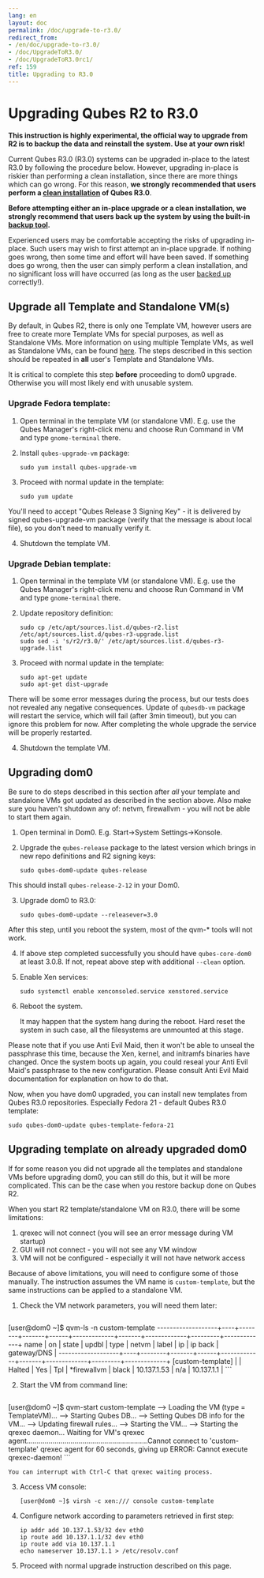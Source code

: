 ```yaml
---
lang: en
layout: doc
permalink: /doc/upgrade-to-r3.0/
redirect_from:
- /en/doc/upgrade-to-r3.0/
- /doc/UpgradeToR3.0/
- /doc/UpgradeToR3.0rc1/
ref: 159
title: Upgrading to R3.0
---
```


# Upgrading Qubes R2 to R3.0

**This instruction is highly experimental, the official way to upgrade from R2 is to backup the data and reinstall the system. Use at your own risk!**

Current Qubes R3.0 (R3.0) systems can be upgraded in-place to the latest R3.0 by following the procedure below. However, upgrading in-place is riskier than performing a clean installation, since there are more things which can go wrong. For this reason, **we strongly recommended that users perform a [clean installation](/doc/installation-guide/) of Qubes R3.0**.

**Before attempting either an in-place upgrade or a clean installation, we strongly recommend that users back up the system by using the built-in [backup tool](/doc/backup-restore/).**

Experienced users may be comfortable accepting the risks of upgrading in-place. Such users may wish to first attempt an in-place upgrade. If nothing goes wrong, then some time and effort will have been saved. If something does go wrong, then the user can simply perform a clean installation, and no significant loss will have occurred (as long as the user [backed up](/doc/backup-restore/) correctly!).

## Upgrade all Template and Standalone VM(s)

By default, in Qubes R2, there is only one Template VM, however users are free to create more Template VMs for special purposes, as well as Standalone VMs. More information on using multiple Template VMs, as well as Standalone VMs, can be found [here](/doc/software-update-vm/). The steps described in this section should be repeated in **all** user's Template and Standalone VMs.

It is critical to complete this step **before** proceeding to dom0 upgrade. Otherwise you will most likely end with unusable system.

### Upgrade Fedora template:

1. Open terminal in the template VM (or standalone VM). E.g. use the Qubes Manager's right-click menu and choose Run Command in VM and type `gnome-terminal` there.
2. Install `qubes-upgrade-vm` package:

    ```
    sudo yum install qubes-upgrade-vm
    ```

3. Proceed with normal update in the template:

    ```
    sudo yum update
    ```

You'll need to accept "Qubes Release 3 Signing Key" - it is delivered by signed qubes-upgrade-vm package (verify that the message is about local file), so you don't need to manually verify it.

4. Shutdown the template VM.

### Upgrade Debian template:

1. Open terminal in the template VM (or standalone VM). E.g. use the Qubes Manager's right-click menu and choose Run Command in VM and type `gnome-terminal` there.
2. Update repository definition:

    ```
    sudo cp /etc/apt/sources.list.d/qubes-r2.list
    /etc/apt/sources.list.d/qubes-r3-upgrade.list
    sudo sed -i 's/r2/r3.0/' /etc/apt/sources.list.d/qubes-r3-upgrade.list
    ```

3. Proceed with normal update in the template:

    ```
    sudo apt-get update
    sudo apt-get dist-upgrade
    ```

There will be some error messages during the process, but our tests does
not revealed any negative consequences.
Update of `qubesdb-vm` package will restart the service, which will fail
(after 3min timeout), but you can ignore this problem for now. After
completing the whole upgrade the service will be properly restarted.

4. Shutdown the template VM.

## Upgrading dom0

Be sure to do steps described in this section after *all* your template and standalone VMs got updated as described in the section above. Also make sure you haven't shutdown any of: netvm, firewallvm - you will not be able to start them again.

1. Open terminal in Dom0. E.g. Start-\>System Settings-\>Konsole.
2. Upgrade the `qubes-release` package to the latest version which brings in new repo definitions and R2 signing keys:

    ```
    sudo qubes-dom0-update qubes-release
    ```

This should install `qubes-release-2-12` in your Dom0.

3. Upgrade dom0 to R3.0:

    ```
    sudo qubes-dom0-update --releasever=3.0
    ```

After this step, until you reboot the system, most of the qvm-* tools will not work.

4. If above step completed successfully you should have `qubes-core-dom0` at least 3.0.8. If not, repeat above step with additional `--clean` option.

5. Enable Xen services:

    ```      
    sudo systemctl enable xenconsoled.service xenstored.service
    ```

6. Reboot the system.
    
    It may happen that the system hang during the reboot. Hard reset the system in such case, all the filesystems are unmounted at this stage.

Please note that if you use Anti Evil Maid, then it won't be able to unseal the passphrase this time, because the Xen, kernel, and initramfs binaries have changed. Once the system boots up again, you could reseal your Anti Evil Maid's passphrase to the new configuration. Please consult Anti Evil Maid documentation for explanation on how to do that.

Now, when you have dom0 upgraded, you can install new templates from Qubes R3.0 repositories. Especially Fedora 21 - default Qubes R3.0 template:

```
sudo qubes-dom0-update qubes-template-fedora-21
```

## Upgrading template on already upgraded dom0

If for some reason you did not upgrade all the templates and standalone VMs before upgrading dom0, you can still do this, but it will be more complicated. This can be the case when you restore backup done on Qubes R2.

When you start R2 template/standalone VM on R3.0, there will be some limitations:

1. qrexec will not connect (you will see an error message during VM startup)
2. GUI will not connect - you will not see any VM window
3. VM will not be configured - especially it will not have network access

Because of above limitations, you will need to configure some of those manually. The instruction assumes the VM name is `custom-template`, but the same instructions can be applied to a standalone VM.

1. Check the VM network parameters, you will need them later:

    ```shell_session
[user@dom0 ~]$ qvm-ls -n custom-template
-------------------+----+--------+-------+------+-------------+-------+-------------+---------+-------------+
              name | on |  state | updbl | type |       netvm | label |          ip | ip back | gateway/DNS |
-------------------+----+--------+-------+------+-------------+-------+-------------+---------+-------------+
 [custom-template] |    | Halted |   Yes |  Tpl | *firewallvm | black | 10.137.1.53 |     n/a |  10.137.1.1 |
    ```

2. Start the VM from command line:

    ```shell_session
[user@dom0 ~]$ qvm-start custom-template
--> Loading the VM (type = TemplateVM)...
--> Starting Qubes DB...
--> Setting Qubes DB info for the VM...
--> Updating firewall rules...
--> Starting the VM...
--> Starting the qrexec daemon...
Waiting for VM's qrexec agent.............................................................Cannot connect to 'custom-template' qrexec agent for 60 seconds, giving up
ERROR: Cannot execute qrexec-daemon!
    ```

    You can interrupt with Ctrl-C that qrexec waiting process.

3. Access VM console:

    ```
    [user@dom0 ~]$ virsh -c xen:/// console custom-template
    ```

4. Configure network according to parameters retrieved in first step:

    ```
    ip addr add 10.137.1.53/32 dev eth0
    ip route add 10.137.1.1/32 dev eth0
    ip route add via 10.137.1.1
    echo nameserver 10.137.1.1 > /etc/resolv.conf
    ```

5. Proceed with normal upgrade instruction described on this page.
